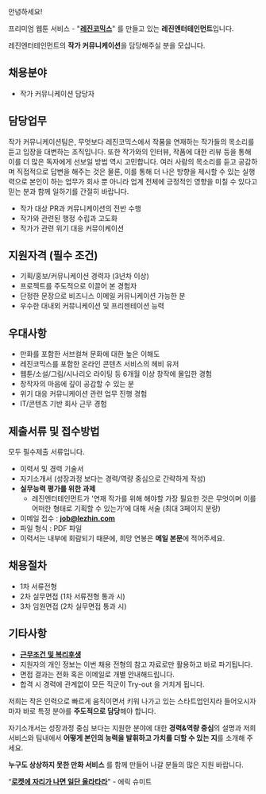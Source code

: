 안녕하세요!

프리미엄 웹툰 서비스 - "**[레진코믹스](http://www.lezhin.com)**" 를 만들고 있는 **레진엔터테인먼트**입니다.

레진엔터테인먼트의 **작가 커뮤니케이션**을 담당해주실 분을 모십니다.



## 채용분야

- 작가 커뮤니케이션 담당자 


## 담당업무
작가 커뮤니케이션팀은, 무엇보다 레진코믹스에서 작품을 연재하는 작가들의 목소리를 듣고 입장을 대변하는 조직입니다. 또한 작가와의 인터뷰, 작품에 대한 리뷰 등을 통해 이를 더 많은 독자에게 선보일 방법 역시 고민합니다. 여러 사람의 목소리를 듣고 공감하며 직접적으로 답변을 해주는 것은 물론, 이를 통해 더 나은 방향을 제시할 수 있는 실행력으로 본인이 하는 업무가 회사 뿐 아니라 업계 전체에 긍정적인 영향을 미칠 수 있다고 믿는 분과 함께 일하기를 간절히 바랍니다.

- 작가 대상 PR과 커뮤니케이션의 전반 수행
- 작가와 관련된 행정 수립과 고도화
- 작가가 관련 위기 대응 커뮤이케이션 


## 지원자격 (필수 조건)

- 기획/홍보/커뮤니케이션 경력자 (3년차 이상)
- 프로젝트를 주도적으로 이끌어 본 경험자
- 단정한 문장으로 비즈니스 이메일 커뮤니케이션 가능한 분 
- 우수한 대내외 커뮤니케이션 및 프리젠테이션 능력


## 우대사항

- 만화를 포함한 서브컬쳐 문화에 대한 높은 이해도
- 레진코믹스를 포함한 온라인 콘텐츠 서비스의 헤비 유저
- 웹툰/소설/그림/시나리오 라이팅 등 6개월 이상 창작에 몰입한 경험
- 창작자의 마음에 깊이 공감할 수 있는 분
- 위기 대응 커뮤니케이션 관련 업무 진행 경험
- IT/콘텐츠 기반 회사 근무 경험 


 
## 제출서류 및  접수방법 

모두 필수제출 서류입니다. 

- 이력서 및 경력 기술서 
- 자기소개서 (성장과정 보다는 경력/역량 중심으로 간략하게 작성)
- **실무능력 평가를 위한 과제**
  - 레진엔터테인먼트가 '연재 작가를 위해 해야할 가장 필요한 것은 무엇이며 이를 어떠한 형태로 기획할 수 있는가’에 대해 서술 (최대 3페이지 분량) 
- 이메일 접수 : **job@lezhin.com** 
- 파일 형식 : PDF 파일 
- 이력서는 내부에 회람되기 때문에, 희망 연봉은 **메일 본문**에 적어주세요.



## 채용절차 

- 1차 서류전형
- 2차 실무면접 (1차 서류전형 통과 시)
- 3차 임원면접 (2차 실무면접 통과 시)


## 기타사항 
- [**근무조건 및 복리후생**](https://github.com/lezhin/apply/blob/master/README.md)
- 지원자의 개인 정보는 이번 채용 전형의 참고 자료로만 활용하고 바로 파기됩니다.
- 면접 결과는 전화 혹은 이메일로 개별 안내해드립니다.
- 합격 시 경력에 관계없이 모든 직군이 Try-out 을 거치게 됩니다. 


저희는 작은 인력으로 빠르게 움직이면서 키워 나가고 있는 스타트업인지라 들어오시자마자 바로 특정 분야를 **주도적으로 담당**해야 합니다. 

자기소개서는 성장과정 중심 보다는 지원한 분야에 대한 **경력&역량 중심**의 설명과 저희 서비스와 팀내에서 **어떻게 본인의 능력을 발휘하고 가치를 더할 수 있는 지**를 소개해 주세요.

**누구도 상상하지 못한 만화 서비스** 를 함께 만들어 나갈 분들의 많은 지원 바랍니다.


“[**로켓에 자리가 나면 일단 올라타라**](http://estima.wordpress.com/2012/05/28/sheryl/)" - 에릭 슈미트